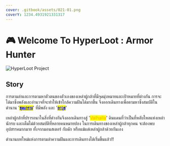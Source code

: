 ```yaml
---
cover: .gitbook/assets/021-01.png
coverY: 1234.4931921331317
---
```


# 🎮 Welcome To HyperLoot : Armor Hunter

![HyperLoot Project](.gitbook/assets/title\_bg.png)

## Story

การตามล่าและการตามหาตัวตนของตัวเองของเหล่าผู้กล้าที่มีจุดมุ่งหมายและเป้าหมายที่ต่างกัน การจะได้มาซึ่งพลังและอำนาจที่จะทำให้เข้าใกล้ความฝันได้มากขึ้น จึงออกเดินทางเพื่อตามหาซึ่งสมบัติในตำนาน '[<mark style="color:blue;">**ชุดเกราะ**</mark>](armor/)' ที่มีพลัง และ '[<mark style="color:blue;">**อาวุธ**</mark>](event-card.md#weapon)'&#x20;

เหล่าผู้กล้าที่ปรารถนาในสิ่งที่ต่างกันจึงออกเดินทางสู่ '<mark style="color:orange;">Valhalla</mark>' ดินแดนที่ว่าเป็นที่หลับใหลแห่งเหล่านักรบ และเต็มไม่ด้วยสมบัติที่หลายคนหมายปอง ในการเดินทางของเหล่าผู้กล้าทุกคน จะต้องพบอุปสรรคมากมาย ทั้งจากมอนสเตอร์ กับดัก หรือแม้แต่เหล่าผู้กล้าด้วยกันเอง

ตำนานบทใหม่แห่งการตามล่าความฝันและการเดินทางได้เริ่มขึ้นแล้ว!!
